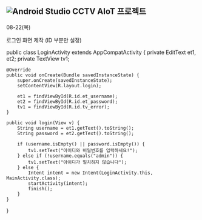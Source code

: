 ![Android Studio](https://img.shields.io/badge/android%20studio-346ac1?style=for-the-badge&logo=android%20studio&logoColor=white)
CCTV AIoT 프로젝트
---
08-22(목)

로그인 화면 제작 (ID 부분만 설정)

public class LoginActivity extends AppCompatActivity {
    private EditText et1, et2;
    private TextView tv1;

    @Override
    public void onCreate(Bundle savedInstanceState) {
        super.onCreate(savedInstanceState);
        setContentView(R.layout.login);

        et1 = findViewById(R.id.et_username);
        et2 = findViewById(R.id.et_password);
        tv1 = findViewById(R.id.tv_error);
    }

    public void login(View v) {
        String username = et1.getText().toString();
        String password = et2.getText().toString();

        if (username.isEmpty() || password.isEmpty()) {
            tv1.setText("아이디와 비밀번호를 입력하세요!");
        } else if (!username.equals("admin")) {
            tv1.setText("아이디가 일치하지 않습니다");
        } else {
            Intent intent = new Intent(LoginActivity.this, MainActivity.class);
            startActivity(intent);
            finish();
        }
    }
}
